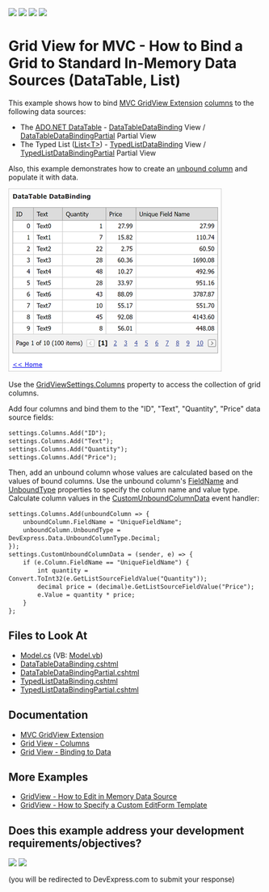 <!-- default badges list -->
![](https://img.shields.io/endpoint?url=https://codecentral.devexpress.com/api/v1/VersionRange/128551179/14.1.3%2B)
[![](https://img.shields.io/badge/Open_in_DevExpress_Support_Center-FF7200?style=flat-square&logo=DevExpress&logoColor=white)](https://supportcenter.devexpress.com/ticket/details/E3530)
[![](https://img.shields.io/badge/📖_How_to_use_DevExpress_Examples-e9f6fc?style=flat-square)](https://docs.devexpress.com/GeneralInformation/403183)
[![](https://img.shields.io/badge/💬_Leave_Feedback-feecdd?style=flat-square)](#does-this-example-address-your-development-requirementsobjectives)
<!-- default badges end -->

# Grid View for MVC - How to Bind a Grid to Standard In-Memory Data Sources (DataTable, List<T>)

This example shows how to bind [MVC GridView Extension](https://docs.devexpress.com/AspNetMvc/8966/components/grid-view) [columns](https://docs.devexpress.com/AspNetMvc/16149/components/grid-view/concepts/data-representation-basics/columns) to the following data sources:

* The [ADO.NET DataTable](https://docs.microsoft.com/en-us/dotnet/framework/data/adonet/dataset-datatable-dataview/datatables) - [DataTableDataBinding](./CS/CS/Views/Home/DataTableDataBinding.cshtml) View / [DataTableDataBindingPartial](./CS/CS/Views/Home/DataTableDataBindingPartial.cshtml) Partial View
* The Typed List ([List&lt;T&gt;](https://docs.microsoft.com/en-us/dotnet/api/system.collections.generic.list-1?view=net-6.0)) - [TypedListDataBinding](./CS/CS/Views/Home/TypedListDataBinding.cshtml) View / [TypedListDataBindingPartial](./CS/CS/Views/Home/TypedListDataBindingPartial.cshtml) Partial View

Also, this example demonstrates how to create an [unbound column](https://docs.devexpress.com/AspNetMvc/16859/components/grid-view/concepts/data-representation-basics/columns/unbound-columns) and populate it with data.

![A grid displays data from a DataTable](images/resulting-grid.png)

Use the [GridViewSettings.Columns](https://docs.devexpress.com/AspNetMvc/DevExpress.Web.Mvc.GridViewSettings.Columns?p=netframework) property to access the collection of grid columns.

Add four columns and bind them to the "ID", "Text", "Quantity", "Price" data source fields:

```cshtml
settings.Columns.Add("ID");
settings.Columns.Add("Text");
settings.Columns.Add("Quantity");
settings.Columns.Add("Price");
```

Then, add an unbound column whose values are calculated based on the values of bound columns. Use the unbound column's [FieldName](https://docs.devexpress.com/AspNet/DevExpress.Web.GridViewDataColumn.FieldName) and [UnboundType](https://docs.devexpress.com/AspNet/DevExpress.Web.GridViewDataColumn.UnboundType) properties to specify the column name and value type. Calculate column values in the [CustomUnboundColumnData](https://docs.devexpress.com/AspNetMvc/DevExpress.Web.Mvc.GridViewSettings.CustomUnboundColumnData?p=netframework) event handler:

```cshtml
settings.Columns.Add(unboundColumn => {
    unboundColumn.FieldName = "UniqueFieldName";
    unboundColumn.UnboundType = DevExpress.Data.UnboundColumnType.Decimal;
});
settings.CustomUnboundColumnData = (sender, e) => {
    if (e.Column.FieldName == "UniqueFieldName") {
        int quantity = Convert.ToInt32(e.GetListSourceFieldValue("Quantity"));
        decimal price = (decimal)e.GetListSourceFieldValue("Price");
        e.Value = quantity * price;
    }
};
```

## Files to Look At

* [Model.cs](./CS/CS/Models/Model.cs) (VB: [Model.vb](./VB/CS/Models/Model.vb))
* [DataTableDataBinding.cshtml](./CS/CS/Views/Home/DataTableDataBinding.cshtml)
* [DataTableDataBindingPartial.cshtml](./CS/CS/Views/Home/DataTableDataBindingPartial.cshtml)
* [TypedListDataBinding.cshtml](./CS/CS/Views/Home/TypedListDataBinding.cshtml)
* [TypedListDataBindingPartial.cshtml](./CS/CS/Views/Home/TypedListDataBindingPartial.cshtml)

## Documentation

* [MVC GridView Extension](https://docs.devexpress.com/AspNetMvc/8966/components/grid-view)
* [Grid View - Columns](https://docs.devexpress.com/AspNetMvc/16149/components/grid-view/concepts/data-representation-basics/columns)
* [Grid View - Binding to Data](https://docs.devexpress.com/AspNetMvc/14722/components/grid-view/concepts/binding-to-data)

## More Examples

* [GridView - How to Edit in Memory Data Source](https://github.com/DevExpress-Examples/gridview-how-to-edit-in-memory-data-source-e3983)
* [GridView - How to Specify a Custom EditForm Template](https://github.com/DevExpress-Examples/gridview-how-to-specify-a-custom-editform-template-e3998)
<!-- feedback -->
## Does this example address your development requirements/objectives?

[<img src="https://www.devexpress.com/support/examples/i/yes-button.svg"/>](https://www.devexpress.com/support/examples/survey.xml?utm_source=github&utm_campaign=mvc-gridview-bind-to-in-memory-data-sources&~~~was_helpful=yes) [<img src="https://www.devexpress.com/support/examples/i/no-button.svg"/>](https://www.devexpress.com/support/examples/survey.xml?utm_source=github&utm_campaign=mvc-gridview-bind-to-in-memory-data-sources&~~~was_helpful=no)

(you will be redirected to DevExpress.com to submit your response)
<!-- feedback end -->

